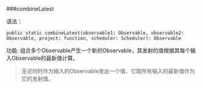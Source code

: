 ###combineLatest

语法：
```
public static combineLatest(observable1: Observable, observable2: Observable, project: function, scheduler: Scheduler): Observable
```

功能:
组合多个Observable产生一个新的Observable，其发射的值根据其每个输入Observable的最新值计算。

>无论何时作为输入的Observable发出一个值，它取所有输入的最新值作为它的发射值。


